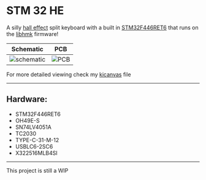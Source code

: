# STM 32 HE

A silly [hall effect](https://en.wikipedia.org/wiki/Hall_effect) split keyboard with a built in [STM32F446RET6](https://lcsc.com/product-detail/Microcontrollers-MCU-MPU-SOC_ST-STM32F446RET6_C69336.html?s_z=n_STM32F446RET6) that runs on the [libhmk](https://github.com/peppapighs/libhmk) firmware!

Schematic             |  PCB
:-------------------------:|:-------------------------:
![schematic](https://hc-cdn.hel1.your-objectstorage.com/s/v3/d394b72bdfe1912e18649028984677288e853e03_screenshot_20250929_180321.png)  |  ![PCB](https://hc-cdn.hel1.your-objectstorage.com/s/v3/bda82fa6c99e69a53a1ae75509cc97aef6d46001_screenshot_20250929_180300.png)

For more detailed viewing check my [kicanvas](https://kicanvas.org/?github=https%3A%2F%2Fgithub.com%2Fcapitaoananas%2FSTM32-HE%2Fblob%2Fmain%2Fkicad%2Fstm32-he.kicad_pro) file

---

## Hardware:

- STM32F446RET6
- OH49E-S
- SN74LV4051A
- TC2030
- TYPE-C-31-M-12
- USBLC6-2SC6
- X322516MLB4SI

---

This project is still a WIP
